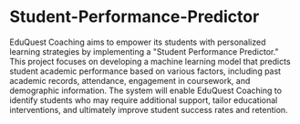 # Student-Performance-Predictor
EduQuest Coaching aims to empower its students with personalized learning strategies by implementing a "Student Performance Predictor." This project focuses on developing a machine learning model that predicts student academic performance based on various factors, including past academic records, attendance, engagement in coursework, and demographic information. The system will enable EduQuest Coaching to identify students who may require additional support, tailor educational interventions, and ultimately improve student success rates and retention.
